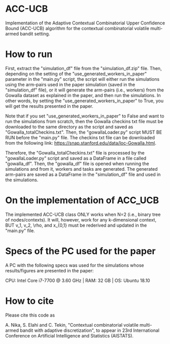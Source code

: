 # ACC-UCB
Implementation of the Adaptive Contextual Combinatorial Upper Confidence Bound (ACC-UCB) algorithm for the contextual combinatorial volatile multi-armed bandit setting.

# How to run
First, extract the "simulation_df" file from the "simulation_df.zip" file. Then, depending on the setting of the "use_generated_workers_in_paper" parameter in the "main.py" script, the script will either run the simulations using the arm-pairs used in the paper simulation (saved in the "simulation_df" file), or it will generate the arm-pairs (i.e., workers) from the Gowalla dataset as explained in the paper, and then run the simulations. In other words, by setting the "use_generated_workers_in_paper" to True, you will get the results presented in the paper.

Note that if you set "use_generated_workers_in_paper" to False and want to run the simulations from scratch, then the Gowalla checkins txt file must be downloaded to the same directory as the script and saved as "Gowalla_totalCheckins.txt". Then, the "gowallaLoader.py" script MUST BE RUN before the "main.py" file. The checkins txt file can be downloaded from the following link:
https://snap.stanford.edu/data/loc-Gowalla.html.

Therefore, the "Gowalla_totalCheckins.txt" file is processed by the "gowallaLoader.py" script and saved as a DataFrame in a file called "gowalla_df". Then, the "gowalla_df" file is opened when running the simulations and from it, workers and tasks are generated. The generated arm-pairs are saved as a DataFrame in the "simulation_df" file and used in the simulations.


# On the implementation of ACC_UCB 
The implemented ACC-UCB class ONLY works when N=2 (i.e., binary tree of nodes/contexts). It will, however, work for any k-dimensional context, BUT v_1, v_2, \rho, and x_{0,1} must be rederived and updated in the "main.py" file.

# Specs of the PC used for the paper
A PC with the following specs was used for the simulations whose results/figures are presented in the paper:

CPU: Intel Core i7-7700 @ 3.60 GHz |
RAM: 32 GB |
OS: Ubuntu 18.10

# How to cite
Please cite this code as

A. Nika, S. Elahi and C. Tekin, "Contextual combinatorial volatile multi-armed bandit with adaptive discretization", to appear in 23rd International Conference on Artificial Intelligence and Statistics (AISTATS).
